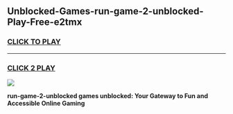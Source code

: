 
## Unblocked-Games-run-game-2-unblocked-Play-Free-e2tmx
<h3>
<a href="https://premium76.site?title=run-game-2-unblocked&ref=17A">CLICK TO PLAY</a></h3>
<hr>

<h3>
<a href="https://premium76.site?title=run-game-2-unblocked&ref=17A">CLICK 2 PLAY</a>
  
</h3>

<a href="https://premium76.site?title=run-game-2-unblocked&ref=17A"><img src="https://clearcache.store/games.png"></a>


**run-game-2-unblocked games unblocked: Your Gateway to Fun and Accessible Online Gaming**
